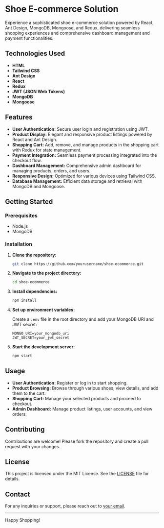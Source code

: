# Shoe E-commerce Solution

Experience a sophisticated shoe e-commerce solution powered by React, Ant Design, MongoDB, Mongoose, and Redux, delivering seamless shopping experiences and comprehensive dashboard management and payment functionalities.

## Technologies Used

- **HTML**
- **Tailwind CSS**
- **Ant Design**
- **React**
- **Redux**
- **JWT (JSON Web Tokens)**
- **MongoDB**
- **Mongoose**

## Features

- **User Authentication:** Secure user login and registration using JWT.
- **Product Display:** Elegant and responsive product listings powered by React and Ant Design.
- **Shopping Cart:** Add, remove, and manage products in the shopping cart with Redux for state management.
- **Payment Integration:** Seamless payment processing integrated into the checkout flow.
- **Dashboard Management:** Comprehensive admin dashboard for managing products, orders, and users.
- **Responsive Design:** Optimized for various devices using Tailwind CSS.
- **Database Management:** Efficient data storage and retrieval with MongoDB and Mongoose.

## Getting Started

### Prerequisites

- Node.js
- MongoDB

### Installation

1. **Clone the repository:**

    ```bash
    git clone https://github.com/yourusername/shoe-ecommerce.git
    ```

2. **Navigate to the project directory:**

    ```bash
    cd shoe-ecommerce
    ```

3. **Install dependencies:**

    ```bash
    npm install
    ```

4. **Set up environment variables:**

    Create a `.env` file in the root directory and add your MongoDB URI and JWT secret:

    ```env
    MONGO_URI=your_mongodb_uri
    JWT_SECRET=your_jwt_secret
    ```

5. **Start the development server:**

    ```bash
    npm start
    ```

## Usage

- **User Authentication:** Register or log in to start shopping.
- **Product Browsing:** Browse through various shoes, view details, and add them to the cart.
- **Shopping Cart:** Manage your selected products and proceed to checkout.
- **Admin Dashboard:** Manage product listings, user accounts, and view orders.

## Contributing

Contributions are welcome! Please fork the repository and create a pull request with your changes.

## License

This project is licensed under the MIT License. See the [LICENSE](LICENSE) file for details.

## Contact

For any inquiries or support, please reach out to [your email](mailto:youremail@example.com).

---

Happy Shopping!
